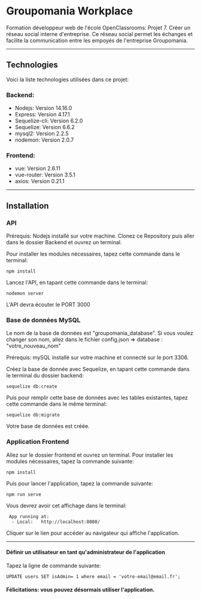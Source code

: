 # Groupomania Workplace

Formation développeur web de l'école OpenClassrooms: Projet 7. Créer un réseau social interne d'entreprise. Ce réseau social permet les échanges et facilite la communication entre les empoyés de l'entreprise Groupomania.
___
## Technologies

Voici la liste technologies utilisées dans ce projet:

### Backend:

* Nodejs: Version 14.16.0
* Express: Version 4.17.1
* Sequelize-cli: Version 6.2.0
* Sequelize: Version 6.6.2
* mysql2: Version 2.2.5
* nodemon: Version 2.0.7

### Frontend:

* vue: Version 2.6.11
* vue-router: Version 3.5.1
* axios: Version 0.21.1
___
## Installation

### API

Prérequis: Nodejs installé sur votre machine.
Clonez ce Repository puis aller dans le dossier Backend et ouvrez un terminal. 

Pour installer les modules nécessaires, tapez cette commande dans le terminal:
```
npm install
```
Lancez l'API, en tapant cette commande dans le terminal: 
```
nodemon server
```

L'API devra écouter le PORT 3000 

### Base de données MySQL

Le nom de la base de données est "groupomania_database". Si vous voulez changer son nom, allez dans le fichier config.json => database : "votre_nouveau_nom"

Prérequis: mySQL installé sur votre machine et connecté sur le port 3306.

Créez la base de donnée avec Sequelize, en tapant cette commande dans le terminal du dossier backend:

```
sequelize db:create
```
Puis pour remplir cette base de données avec les tables existantes, tapez cette commande dans le même terminal:

```
sequelize db:migrate
```
Votre base de données est créée. 

### Application Frontend

Allez sur le dossier frontend et ouvrez un terminal. Pour installer les modules nécessaires, tapez la commande suivante:

```
npm install
```
Puis pour lancer l'application, tapez la commande suivante:
```
npm run serve
```
Vous devrez avoir cet affichage dans le terminal:

```
 App running at:
  - Local:   http://localhost:8080/
```
Cliquer sur le lien pour accéder au navigateur qui affiche l'application.

___

#### Définir un utilisateur en tant qu'administrateur de l'application

Tapez la ligne de commande suivante:

```
UPDATE users SET isAdmin= 1 where email = 'votre-email@email.fr';
```

#### Félicitations: vous pouvez désormais utiliser l'application.
